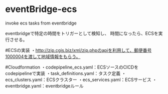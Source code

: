 # eventBridge-ecs
invoke ecs tasks from eventbridge

eventbridgeで特定の時間をトリガーとして検知し、
時間になったら、ECSを実行させる。

#ECSの実装
・http://zip.cgis.biz/xml/zip.phpのapiを利用して、郵便番号1000004を渡して地域情報をもらう。

#Cloudformation
・codepipeline_ecs.yaml：ECSソースのCICDをcodepipelineで実装
・task_definitions.yaml：タスク定義
・ecs_clusters.yaml：ECSクラスター
・ecs_services.yaml：ECSサービス
・eventbridge.yaml：eventbridgeルール
